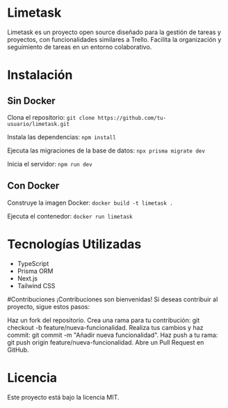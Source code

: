 # Limetask
Limetask es un proyecto open source diseñado para la gestión de tareas y proyectos, con funcionalidades similares a Trello. Facilita la organización y seguimiento de tareas en un entorno colaborativo.

# Instalación
## Sin Docker
Clona el repositorio:
`git clone https://github.com/tu-usuario/limetask.git`

Instala las dependencias:
`npm install`

Ejecuta las migraciones de la base de datos:
`npx prisma migrate dev`

Inicia el servidor:
`npm run dev`

## Con Docker
Construye la imagen Docker:
`docker build -t limetask .`

Ejecuta el contenedor:
`docker run limetask`

# Tecnologías Utilizadas
* TypeScript
* Prisma ORM
* Next.js
* Tailwind CSS

#Contribuciones
¡Contribuciones son bienvenidas! Si deseas contribuir al proyecto, sigue estos pasos:

Haz un fork del repositorio.
Crea una rama para tu contribución: git checkout -b feature/nueva-funcionalidad.
Realiza tus cambios y haz commit: git commit -m "Añadir nueva funcionalidad".
Haz push a tu rama: git push origin feature/nueva-funcionalidad.
Abre un Pull Request en GitHub.

# Licencia
Este proyecto está bajo la licencia MIT.